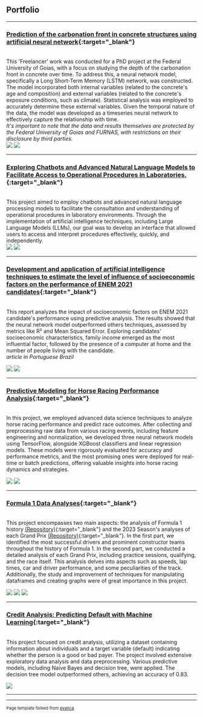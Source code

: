 ## Portfolio

---

### [Prediction of the carbonation front in concrete structures using artificial neural network](https://github.com/jefersonmglh/analise_enem_projeto_semantix/){:target="_blank"}
<br>This 'Freelancer' work was conducted for a PhD project at the Federal University of Goias, with a focus on studying the depth of the carbonation front in concrete over time. To address this, a neural network model, specifically a Long Short-Term Memory (LSTM) network, was constructed. The model incorporated both internal variables (related to the concrete's age and composition) and external variables (related to the concrete's exposure conditions, such as climate). Statistical analysis was employed to accurately determine these external variables. Given the temporal nature of the data, the model was developed as a timeseries neural network to effectively capture the relationship with time.<br>
*It's important to note that the data and results themselves are protected by the Federal University of Goias and FURNAS, with restrictions on their disclosure by third parties.*
<br>
<img src="images/frent_carbo/concret.PNG?raw=true"/>
<img src="images/frent_carbo/Diagrama em branco.jpeg?raw=true"/>

---
### [Exploring Chatbots and Advanced Natural Language Models to Facilitate Access to Operational Procedures in Laboratories.](https://github.com/jefersonmglh/procedures_into_llm){:target="_blank"}
<br>This project aimed to employ chatbots and advanced natural language processing models to facilitate the consultation and understanding of operational procedures in laboratory environments. Through the implementation of artificial intelligence techniques, including Large Language Models (LLMs), our goal was to develop an interface that allowed users to access and interpret procedures effectively, quickly, and independently.
<br>
<img src="images/chatbot_pop/principio do metodo.png?raw=true"/>
<img src="images/chatbot_pop/2 diag.png?raw=true"/>

---
### [Development and application of artificial intelligence techniques to estimate the level of influence of socioeconomic factors on the performance of ENEM 2021 candidates](https://github.com/jefersonmglh/analise_enem_projeto_semantix/){:target="_blank"}
<br> This report analyzes the impact of socioeconomic factors on ENEM 2021 candidate's performance using predictive analysis. The results showed that the neural network model outperformed others techniques, assessed by metrics like R² and Mean Squared Error. Exploring candidates' socioeconomic characteristics, family income emerged as the most influential factor, followed by the presence of a computer at home and the number of people living with the candidate.<br>
*article in Portuguese Brazil* <br>

<img src="https://github.com/jefersonmglh/analise_enem_projeto_semantix/blob/main/pics/metricas.png?raw=true"/>
<img src="https://github.com/jefersonmglh/analise_enem_projeto_semantix/blob/main/pics/q024_box.png?raw=true"/>

---

### [Predictive Modeling for Horse Racing Performance Analysis](https://jefersonmglh.github.io/){:target="_blank"}
<br>In this project, we employed advanced data science techniques to analyze horse racing performance and predict race outcomes. After collecting and preprocessing raw data from various racing events, including feature engineering and normalization, we developed three neural network models using TensorFlow, alongside XGBoost classifiers and linear regression models. These models were rigorously evaluated for accuracy and performance metrics, and the most promising ones were deployed for real-time or batch predictions, offering valuable insights into horse racing dynamics and strategies.<br>

<img src="images/horse_freela/results.jpeg?raw=true"/>
<img src="images/horse_freela/flux1.jpg?raw=true"/>

---

### [Formula 1 Data Analyses](https://github.com/jefersonmglh/Formula-1_historial_analysis){:target="_blank"}
<br>This project encompasses two main aspects: the analysis of Formula 1 history [(Repository)](https://github.com/jefersonmglh/Formula-1_historial_analysis){:target="_blank"} and the 2023 Season's analyses of each Grand Prix [(Repository)](https://github.com/jefersonmglh/Formula-1_2023_season_analyses){:target="_blank"}. In the first part, we identified the most successful drivers and prominent constructor teams throughout the history of Formula 1. In the second part, we conducted a detailed analysis of each Grand Prix, including practice sessions, qualifying, and the race itself. This analysis delves into aspects such as speeds, lap times, car and driver performance, and some peculiarities of the track. Additionally, the study and improvement of techniques for manipulating dataframes and creating graphs were of great importance in this project. <br>

<img src="images/f1_hist/startvsfinish.png?raw=true"/>
<img src="images/f1_race/f1_racepace.png?raw=true"/>
<img src="images/f1_race/fuel_corr.png?raw=true"/>

---

### [Credit Analysis: Predicting Default with Machine Learning](https://github.com/jefersonmglh/analise-credito){:target="_blank"}
<br>This project focused on credit analysis, utilizing a dataset containing information about individuals and a target variable (default) indicating whether the person is a good or bad payer. The project involved extensive exploratory data analysis and data preprocessing. Various predictive models, including Naive Bayes and decision tree, were applied. The decision tree model outperformed others, achieving an accuracy of 0.83.
<br>

<img src="images/credit_anal/tree.png?raw=true"/>


---
<!-- ### Other relevant projects

- [Project 1 Title](http://example.com/)
- [Project 2 Title](http://example.com/)
- [Project 3 Title](http://example.com/)
- [Project 4 Title](http://example.com/)
- [Project 5 Title](http://example.com/)

---

 -->


---
<p style="font-size:11px">Page template forked from <a href="https://github.com/evanca/quick-portfolio">evanca</a></p>
<!-- Remove above link if you don't want to attibute -->
